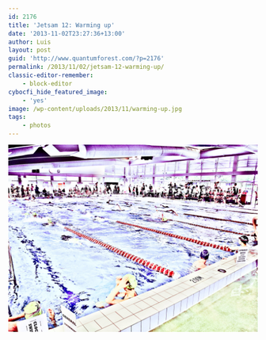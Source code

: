 ```yaml
---
id: 2176
title: 'Jetsam 12: Warming up'
date: '2013-11-02T23:27:36+13:00'
author: Luis
layout: post
guid: 'http://www.quantumforest.com/?p=2176'
permalink: /2013/11/02/jetsam-12-warming-up/
classic-editor-remember:
    - block-editor
cybocfi_hide_featured_image:
    - 'yes'
image: /wp-content/uploads/2013/11/warming-up.jpg
tags:
    - photos
---
```


![Swimmers warming up before competition.](/assets/images/warming-up.jpg)
